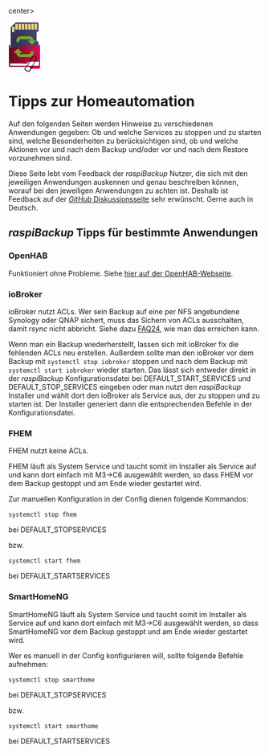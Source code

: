 center>     <!-- The blank line before the image definition is required! -->

![Icon](images/icons/Icon_rot_blau_final_64.png)
</center>

# Tipps zur Homeautomation

Auf den folgenden Seiten werden Hinweise zu verschiedenen Anwendungen gegeben:
Ob und welche Services zu stoppen und zu starten sind, welche Besonderheiten zu
berücksichtigen sind, ob und welche Aktionen vor und nach dem Backup und/oder
vor und nach dem Restore vorzunehmen sind.

Diese Seite lebt vom Feedback der *raspiBackup* Nutzer, die sich mit den
jeweiligen Anwendungen auskennen und genau beschreiben können, worauf bei den
jeweiligen Anwendungen zu achten ist. Deshalb ist Feedback auf der [*GitHub* Diskussionsseite](https://github.com/framps/raspiBackupDoc/discussions)
sehr erwünscht. Gerne auch in Deutsch.

## *raspiBackup* Tipps für bestimmte Anwendungen

### OpenHAB

Funktioniert ohne Probleme. Siehe [hier auf der OpenHAB-Webseite](https://community.openhab.org/t/usage-of-raspibackup-within-openhabian/145926).


### ioBroker

ioBroker nutzt ACLs. Wer sein Backup auf eine per NFS angebundene Synology oder QNAP
sichert, muss das Sichern von ACLs ausschalten, damit *rsync* nicht abbricht. Siehe
dazu [FAQ24](faq.md#faq24), wie man das erreichen kann.

Wenn man ein Backup wiederherstellt, lassen sich mit ioBroker fix die
fehlenden ACLs neu erstellen. Außerdem sollte man den ioBroker vor dem
Backup mit `systemctl stop iobroker` stoppen und nach dem Backup mit `systemctl
start iobroker` wieder starten. Das lässt sich entweder direkt in der
*raspiBackup* Konfigurationsdatei bei DEFAULT_START_SERVICES und
DEFAULT_STOP_SERVICES eingeben oder man nutzt den *raspiBackup* Installer und
wählt dort den ioBroker als Service aus, der zu stoppen und zu starten ist. Der
Installer generiert dann die entsprechenden Befehle in der Konfigurationsdatei.

### FHEM

FHEM nutzt keine ACLs.

FHEM läuft als System Service und taucht somit im Installer als Service auf und
kann dort einfach mit M3->C6 ausgewählt werden, so dass FHEM vor dem Backup
gestoppt und am Ende wieder gestartet wird.

Zur manuellen Konfiguration in der Config dienen folgende Kommandos:

```
systemctl stop fhem
```
bei DEFAULT_STOPSERVICES

bzw.
```
systemctl start fhem
```
bei DEFAULT_STARTSERVICES


### SmartHomeNG

SmartHomeNG läuft als System Service und taucht somit im Installer als Service
auf und kann dort einfach mit M3->C6 ausgewählt werden, so dass SmartHomeNG vor
dem Backup gestoppt und am Ende wieder gestartet wird.

Wer es manuell in der Config konfigurieren will, sollte folgende Befehle aufnehmen:
```
systemctl stop smarthome
```
bei DEFAULT_STOPSERVICES

bzw.
```
systemctl start smarthome
```

bei DEFAULT_STARTSERVICES


[.status]: translated
[.source]: https://linux-tips-and-tricks.de/de/anwendungstipps
